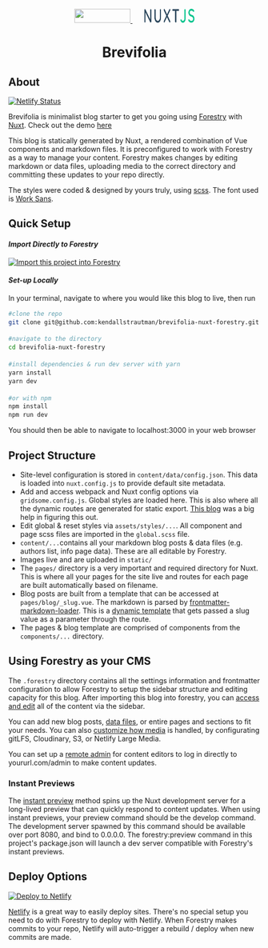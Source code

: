 <p align="center">
  <a style="padding-right: 16px;" href="https://forestry.io">
    <img src="https://app.forestry.io/assets/forestry-logotype-pos-c71a6bd237d9199d0457ba2811553997ff5bab0d2cd0e740686ab26c00d9c240.svg" width="112" height="28">
  </a>
  &nbsp;
  <a href="https://nuxtjs.org/">
    <img src="/static/nuxtjs-typo.svg" width="100" height="28">
  </a>
</p>
<h1 align="center">
  Brevifolia
</h1>

## About

[![Netlify Status](https://api.netlify.com/api/v1/badges/97aa0f61-0fe8-4859-a1b7-d7bcaabc0e5f/deploy-status)](https://app.netlify.com/sites/brevifolia-nuxt-forestry/deploys)

Brevifolia is minimalist blog starter to get you going using [Forestry](https://forestry.io/) with [Nuxt](https://nuxtjs.org/). Check out the demo [here](https://brevifolia-nuxt-forestry.netlify.com/)

This blog is statically generated by Nuxt, a rendered combination of Vue components and markdown files. It is preconfigured to work with Forestry as a way to manage your content. Forestry makes changes by editing markdown or data files, uploading media to the correct directory and committing these updates to your repo directly.

The styles were coded & designed by yours truly, using [scss](https://sass-lang.com/). The font used is [Work Sans](https://fonts.google.com/specimen/Work+Sans). 

##  Quick Setup

#### *Import Directly to Forestry*

<a href="https://app.forestry.io/quick-start?repo=kendallstrautman/brevifolia-nuxt-forestry&engine=other">
    <img alt="Import this project into Forestry" src="https://assets.forestry.io/import-to-forestryK.svg" />
</a>

#### *Set-up Locally*
In your terminal, navigate to where you would like this blog to live, then run 
```bash
#clone the repo
git clone git@github.com:kendallstrautman/brevifolia-nuxt-forestry.git

#navigate to the directory
cd brevifolia-nuxt-forestry

#install dependencies & run dev server with yarn 
yarn install
yarn dev

#or with npm 
npm install
npm run dev
```
You should then be able to navigate to localhost:3000 in your web browser

## Project Structure 

- Site-level configuration is stored in `content/data/config.json`. This data is loaded into `nuxt.config.js` to provide default site metadata. 
- Add and access webpack and Nuxt config options via `gridsome.config.js`. Global styles are loaded here. This is also where all the dynamic routes are generated for static export. [This blog](https://regenrek.com/posts/create-a-frontmatter-markdown-powered-blog-with-nuxt-js-in-2019/) was a big help in figuring this out.
- Edit global & reset styles via `assets/styles/...`. All component and page scss files are imported in the `global.scss` file.
- `content/...`contains all your markdown blog posts & data files (e.g. authors list, info page data). These are all editable by Forestry. 
- Images live and are uploaded in `static/`
- The `pages/` directory is a very important and required directory for Nuxt. This is where all your pages for the site live and routes for each page are built automatically based on filename.
- Blog posts are built from a template that can be accessed at `pages/blog/_slug.vue`. The markdown is parsed by [frontmatter-markdown-loader](https://www.npmjs.com/package/frontmatter-markdown-loader). This is a [dynamic template](https://nuxtjs.org/guide/routing#dynamic-routes) that gets passed a slug value as a parameter through the route. 
- The pages & blog template are comprised of components from the `components/...` directory.

## Using Forestry as your CMS

The `.forestry` directory contains all the settings information and frontmatter configuration to allow Forestry to setup the sidebar structure and editing capacity for this blog. After importing this blog into forestry, you can [access and edit](https://forestry.io/docs/editing/) all of the content via the sidebar. 

You can add new blog posts, [data files](https://forestry.io/docs/editing/data-files/), or entire pages and sections to fit your needs. You can also [customize how media](https://forestry.io/docs/media/) is handled, by configurating gitLFS, Cloudinary, S3, or Netlify Large Media.

You can set up a [remote admin](https://forestry.io/docs/editing/remote-admin/) for content editors to log in directly to yoururl.com/admin to make content updates.

### Instant Previews

The [instant preview](https://forestry.io/docs/previews/instant-previews/) method spins up the Nuxt development server for a long-lived preview that can quickly respond to content updates. When using instant previews, your preview command should be the develop command. The development server spawned by this command should be available over port 8080, and bind to 0.0.0.0. The forestry:preview command in this project's package.json will launch a dev server compatible with Forestry's instant previews.

## Deploy Options

[![Deploy to Netlify](https://www.netlify.com/img/deploy/button.svg)](https://app.netlify.com/start/deploy?repository=https://github.com/kendallstrautman/brevifolia-nuxt-forestry)

[Netlify](https://www.netlify.com/blog/2016/09/29/a-step-by-step-guide-deploying-on-netlify/) is a great way to easily deploy sites. There's no special setup you need to do with Forestry to deploy with Netlify. When Forestry makes commits to your repo, Netlify will auto-trigger a rebuild / deploy when new commits are made.
